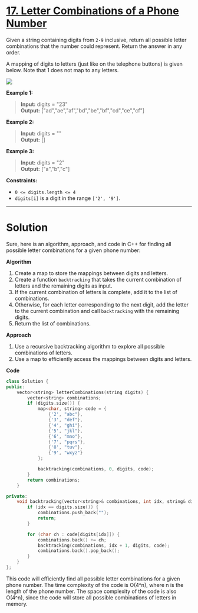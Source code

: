 # [17. Letter Combinations of a Phone Number](https://leetcode.com/problems/letter-combinations-of-a-phone-number/)

Given a string containing digits from `2-9` inclusive, return all possible letter combinations that the number could represent. Return the answer in any order.

A mapping of digits to letters (just like on the telephone buttons) is given below. Note that 1 does not map to any letters.

![](https://assets.leetcode.com/uploads/2022/03/15/1200px-telephone-keypad2svg.png)

**Example 1:**

>**Input:** digits = "23"<br>
**Output:** ["ad","ae","af","bd","be","bf","cd","ce","cf"]

**Example 2:**

>**Input:** digits = ""<br>
**Output:** []

**Example 3:**

>**Input:** digits = "2"<br>
**Output:** ["a","b","c"]
 

**Constraints:**

- `0 <= digits.length <= 4`
- `digits[i]` is a digit in the range `['2', '9']`.
---
# Solution

Sure, here is an algorithm, approach, and code in C++ for finding all possible letter combinations for a given phone number:

**Algorithm**

1. Create a map to store the mappings between digits and letters.
2. Create a function `backtracking` that takes the current combination of letters and the remaining digits as input.
3. If the current combination of letters is complete, add it to the list of combinations.
4. Otherwise, for each letter corresponding to the next digit, add the letter to the current combination and call `backtracking` with the remaining digits.
5. Return the list of combinations.

**Approach**

1. Use a recursive backtracking algorithm to explore all possible combinations of letters.
2. Use a map to efficiently access the mappings between digits and letters.

**Code**

```c++
class Solution {
public:
    vector<string> letterCombinations(string digits) {
        vector<string> combinations;
        if (digits.size()) {
            map<char, string> code = {
                {'2', "abc"},
                {'3', "def"},
                {'4', "ghi"},
                {'5', "jkl"},
                {'6', "mno"},
                {'7', "pqrs"},
                {'8', "tuv"},
                {'9', "wxyz"}
            };

            backtracking(combinations, 0, digits, code);
        }
        return combinations;
    }

private:
    void backtracking(vector<string>& combinations, int idx, string& digits, map<char, string>& code) {
        if (idx == digits.size()) {
            combinations.push_back("");
            return;
        }

        for (char ch : code[digits[idx]]) {
            combinations.back() += ch;
            backtracking(combinations, idx + 1, digits, code);
            combinations.back().pop_back();
        }
    }
};
```

This code will efficiently find all possible letter combinations for a given phone number. The time complexity of the code is O(4^n), where n is the length of the phone number. The space complexity of the code is also O(4^n), since the code will store all possible combinations of letters in memory.